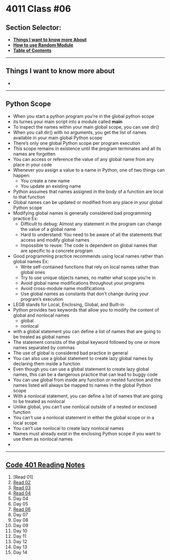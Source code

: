 # **4011 Class #06**

## **Section Selector**:
  - [**Things I want to know more About**](#things-i-want-to-know-more-about)
  - [**How to use Random Module**](#how-to-use-random-module)
  - [**Table of Contents**](#code-401-reading-notes)

---

## **Things I want to know more about**
- 


---

## **Python Scope**
- When you start a python program you're in the global python scope
- its turnes your main script into a module called __main__
- To inspect the names within your main global scope, you can use dir()
- When you call dir() with no arguments, you get the list of names available in your main global Python scope
- There’s only one global Python scope per program execution
- This scope remains in existence until the program terminates and all its names are forgotten
- You can access or reference the value of any global name from any place in your code
- Whenever you assign a value to a name in Python, one of two things can happen:
  - You create a new name
  - You update an existing name
- Python assumes that names assigned in the body of a function are local to that function
- Global names can be updated or modified from any place in your global Python scope
- Modifying global names is generally considered bad programming practice Ex:
  - Difficult to debug: Almost any statement in the program can change the value of a global name
  - Hard to understand: You need to be aware of all the statements that access and modify global names
  - Impossible to reuse: The code is dependent on global names that are specific to a concrete program
- Good programming practice recommends using local names rather than global names Ex:
  - Write self-contained functions that rely on local names rather than global ones
  - Try to use unique objects names, no matter what scope you’re in
  - Avoid global name modifications throughout your programs
  - Avoid cross-module name modifications
  - Use global names as constants that don’t change during your program’s execution
- LEGB stands for Local, Enclosing, Global, and Built-in
- Python provides two keywords that allow you to modify the content of global and nonlocal names
  - global
  - nonlocal
- with a global statement you can define a list of names that are going to be treated as global names
- The statement consists of the global keyword followed by one or more names separated by commas
- The use of global is considered bad practice in general
- You can also use a global statement to create lazy global names by declaring them inside a function
- Even though you can use a global statement to create lazy global names, this can be a dangerous practice that can lead to buggy code
- You can use global from inside any function or nested function and the names listed will always be mapped to names in the global Python scope
- With a nonlocal statement, you can define a list of names that are going to be treated as nonlocal
- Unlike global, you can’t use nonlocal outside of a nested or enclosed function
- You can’t use a nonlocal statement in either the global scope or in a local scope
- You can’t use nonlocal to create lazy nonlocal names
- Names must already exist in the enclosing Python scope if you want to use them as nonlocal names
- 

---
## [**Code 401 Reading Notes**](/401/401homepage.md)
  1. [Read 01]
  2. [Read 02](/401/read-02.md)
  3. [Read 03](/401/read-03.md)
  4. [Read 04](/401/read-04.md)
  5. Day 04
  6. Day 05
  7. [Read 06](/401/read-06.md)
  8. Day 07
  9. Day 08
  10. Day 09
  11. Day 10
  12. Day 11
  13. Day 12
  14. Day 13
  15. Day 14
<!-- DrP E-Sign Up, Up, Down, Down, Left, Right, Left, Right, B, A, Start -->
